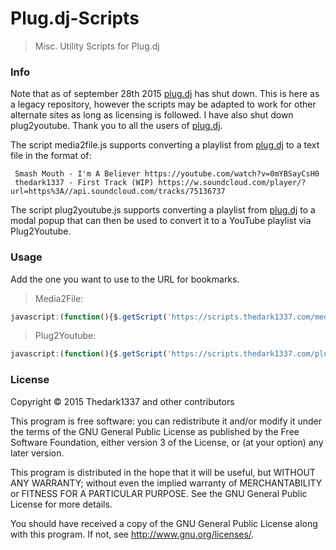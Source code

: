 # Plug.dj-Scripts
> Misc. Utility Scripts for Plug.dj

### Info

Note that as of september 28th 2015  [plug.dj][plugdj-url] has shut down. This is here as a legacy repository, however the scripts may be adapted to work for other alternate sites as long as licensing is followed. I have also shut down plug2youtube. Thank you to all the users of  [plug.dj][plugdj-url].

The script media2file.js supports converting a playlist from [plug.dj][plugdj-url] to a text file in the format of:

```
 Smash Mouth - I'm A Believer https://youtube.com/watch?v=0mYBSayCsH0
 thedark1337 - First Track (WIP) https://w.soundcloud.com/player/?url=https%3A//api.soundcloud.com/tracks/75136737
```

The script plug2youtube.js supports converting a playlist from [plug.dj][plugdj-url] to a modal popup that can then be used to convert it to a YouTube playlist via Plug2Youtube.

### Usage

Add the one you want to use to the URL for bookmarks.

> Media2File:

```javascript
javascript:(function(){$.getScript('https://scripts.thedark1337.com/media2file.min.js');}());
```

> Plug2Youtube:

```javascript
javascript:(function(){$.getScript('https://scripts.thedark1337.com/plug2youtube.min.js');}());
```

### License
Copyright &copy; 2015 Thedark1337 and other contributors

This program is free software: you can redistribute it and/or modify
it under the terms of the GNU General Public License as published by
the Free Software Foundation, either version 3 of the License, or
(at your option) any later version.

This program is distributed in the hope that it will be useful,
but WITHOUT ANY WARRANTY; without even the implied warranty of
MERCHANTABILITY or FITNESS FOR A PARTICULAR PURPOSE.  See the
GNU General Public License for more details.

You should have received a copy of the GNU General Public License
along with this program.  If not, see http://www.gnu.org/licenses/.

[plugdj-url]: https://plug.dj
